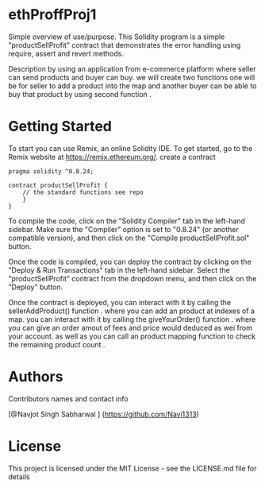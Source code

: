 # ethProffProj1
Simple overview of use/purpose.
This Solidity program is a simple "productSellProfit" contract that demonstrates the error handling using require, assert and revert methods.

Description
by using an application from e-commerce platform where seller can send products and buyer can buy. we will create two functions one will be for seller to add a product into the map and another buyer can be able to buy that product by using second function . 

# Getting Started
To start you can use Remix, an online Solidity IDE. To get started, go to the Remix website at https://remix.ethereum.org/.
create a contract
```
pragma solidity ^0.8.24;

contract productSellProfit {
    // the standard functions see repo 
    }
}
```
To compile the code, click on the "Solidity Compiler" tab in the left-hand sidebar. Make sure the "Compiler" option is set to "0.8.24" (or another compatible version), and then click on the "Compile productSellProfit.sol" button.

Once the code is compiled, you can deploy the contract by clicking on the "Deploy & Run Transactions" tab in the left-hand sidebar. Select the "productSellProfit" contract from the dropdown menu, and then click on the "Deploy" button.

Once the contract is deployed, you can interact with it by calling the sellerAddProduct() function . where you can add an product at indexes of a map. you can interact with it by calling the giveYourOrder() function . where you can give an order amout of fees and price would deduced as wei from your account. as well as you can call an product mapping function to check the remaining product count . 


# Authors
Contributors names and contact info

 [@Navjot Singh Sabharwal ]
 (https://github.com/Navi1313)

# License
This project is licensed under the MIT License - see the LICENSE.md file for details

